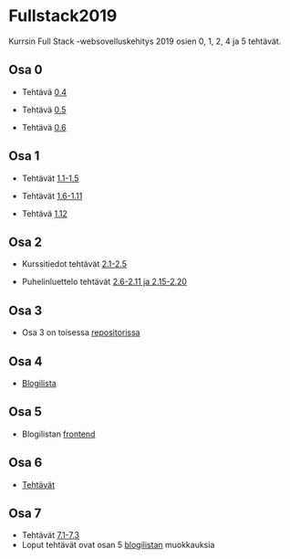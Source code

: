 # Fullstack2019
Kurrsin Full Stack -websovelluskehitys 2019 osien 0, 1, 2, 4 ja 5 tehtävät.

## Osa 0
- Tehtävä [0.4](https://github.com/larimari/Fullstack2019/blob/master/t0_4.png)

- Tehtävä [0.5](https://github.com/larimari/Fullstack2019/blob/master/t0_5single%20page%20app.png)

- Tehtävä [0.6](https://github.com/larimari/Fullstack2019/blob/master/t0_6.png)

## Osa 1
- Tehtävät [1.1-1.5](https://github.com/larimari/Fullstack2019/tree/master/Osa1/tehtava1)

- Tehtävät [1.6-1.11](https://github.com/larimari/Fullstack2019/tree/master/Osa1/unicafe)

- Tehtävä [1.12](https://github.com/larimari/Fullstack2019/tree/master/Osa1/anekdootit)

## Osa 2
- Kurssitiedot tehtävät [2.1-2.5](https://github.com/larimari/Fullstack2019/tree/master/kurssitiedot)

- Puhelinluettelo tehtävät [2.6-2.11 ja 2.15-2.20](https://github.com/larimari/Fullstack2019/tree/master/puhelinluettelo)

## Osa 3
- Osa 3 on toisessa [repositorissa](https://github.com/larimari/Fullstack-osa3)

## Osa 4
- [Blogilista](https://github.com/larimari/Fullstack2019/tree/master/blogilista)

## Osa 5
- Blogilistan [frontend](https://github.com/larimari/Fullstack2019/tree/master/blogilista_frontend/bloglist-frontend)

## Osa 6
- [Tehtävät](https://github.com/larimari/Fullstack2019/tree/master/Osa6)

## Osa 7
- Tehtävät [7.1-7.3](https://github.com/larimari/Fullstack2019/tree/master/Osa7)
- Loput tehtävät ovat osan 5 [blogilistan](https://github.com/larimari/Fullstack2019/tree/master/blogilista_frontend/bloglist-frontend) muokkauksia
